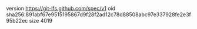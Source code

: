 version https://git-lfs.github.com/spec/v1
oid sha256:891abf67e9515195867d9f28f2ad12c78d88508abc97e337928fe2e3f95b22ec
size 4019
